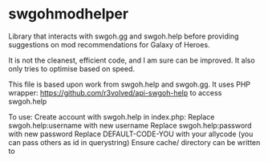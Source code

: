 # swgohmodhelper
Library that interacts with swgoh.gg and swgoh.help before providing suggestions on mod recommendations for Galaxy of Heroes.

It is not the cleanest, efficient code, and I am sure can be improved.  It also only tries to optimise based on speed. 

This file is based upon work from swgoh.help and swgoh.gg.
It uses PHP wrapper: https://github.com/r3volved/api-swgoh-help to access swgoh.help

To use:
  Create account with swgoh.help
  in index.php:
    Replace swgoh.help:username with new username
    Replace swgoh.help:password with new password
    Replace DEFAULT-CODE-YOU with your allycode (you can pass others as id in querystring)
    Ensure cache/ directory can be written to
    
    


